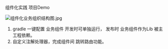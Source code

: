 组件化实践 项目Demo

![组件化业务组织结构图.jpg](https://upload-images.jianshu.io/upload_images/2528622-61307dc844cd4c90.jpg?imageMogr2/auto-orient/strip%7CimageView2/2/w/1240)



1. gradle 一键配置 业务组件 开发时可单独运行， 发布时 业务组件作为Lib 被主工程依赖。
2. 自定义注解处理器，完成组件间 跳转路由功能。